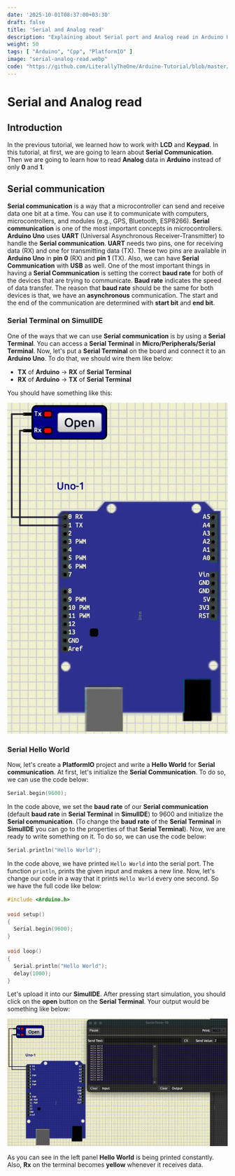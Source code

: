 ```yaml
---
date: '2025-10-01T08:37:00+03:30'
draft: false
title: 'Serial and Analog read'
description: "Explaining about Serial port and Analog read in Arduino Uno"
weight: 50
tags: [ "Arduino", "Cpp", "PlatformIO" ]
image: "serial-analog-read.webp"
code: "https://github.com/LiterallyTheOne/Arduino-Tutorial/blob/master/src/4-serial-analog-read"
---
```


# Serial and Analog read

## Introduction

In the previous tutorial, we learned how to work with **LCD** and **Keypad**.
In this tutorial, at first, we are going to learn about **Serial Communication**.
Then we are going to learn how to read **Analog** data in **Arduino** instead of only **0** and **1**.

## Serial communication

**Serial communication** is a way that a microcontroller can send and receive data one bit at a time. 
You can use it to communicate with computers, microcontrollers, and modules (e.g., GPS, Bluetooth, ESP8266).
**Serial communication** is one of the most important concepts in microcontrollers.
**Arduino Uno** uses **UART** (Universal Asynchronous Receiver-Transmitter) to handle the **Serial communication**.
**UART** needs two pins, one for receiving data (RX) and one for transmitting data (TX). 
These two pins are available in **Arduino Uno** in **pin 0** (RX) and **pin 1** (TX).
Also, we can have **Serial Communication** with **USB** as well.
One of the most important things in having a **Serial Communication** is setting the correct **baud rate** for both
of the devices that are trying to communicate.
**Baud rate** indicates the speed of data transfer.
The reason that **baud rate** should be the same for both devices is that, we have an **asynchronous** communication.
The start and the end of the communication are determined with **start bit** and **end bit**. 

### Serial Terminal on SimulIDE

One of the ways that we can use **Serial communication** is by using a **Serial Terminal**.
You can access a **Serial Terminal** in **Micro/Peripherals/Serial Terminal**.
Now, let's put a **Serial Terminal** on the board and connect it to an **Arduino Uno**.
To do that, we should wire them like below:

* **TX** of **Arduino** -> **RX** of **Serial Terminal**
* **RX** of **Arduino** -> **TX** of **Serial Terminal**

You should have something like this:

![Serial Terminal](serial-terminal.webp)

### Serial Hello World

Now, let's create a **PlatformIO** project and write a **Hello World** for **Serial communication**.
At first, let's initialize the **Serial Communication**.
To do so, we can use the code below:

```cpp
Serial.begin(9600);
```

In the code above, we set the **baud rate** of our **Serial communication** 
(default **baud rate** in **Serial Terminal** in **SimulIDE**) to 9600 and initialize the **Serial communication**.
(To change the **baud rate** of the **Serial Terminal** in **SimulIDE** you can go to the properties of 
that **Serial Terminal**).
Now, we are ready to write something on it.
To do so, we can use the code below:

```cpp
Serial.println("Hello World");
```

In the code above, we have printed `Hello World` into the serial port.
The function `println`, prints the given input and makes a new line.
Now, let's change our code in a way that it prints `Hello World` every one second.
So we have the full code like below:

```cpp
#include <Arduino.h>

void setup()
{
  Serial.begin(9600);
}

void loop()
{
  Serial.println("Hello World");
  delay(1000);
}
```

Let's upload it into our **SimulIDE**.
After pressing start simulation, you should click on the **open** button on the **Serial Terminal**.
Your output would be something like below:

![Hello World Serial](hello-world-serial.gif)

As you can see in the left panel **Hello World** is being printed constantly.
Also, **Rx** on the terminal becomes **yellow** whenever it receives data.
